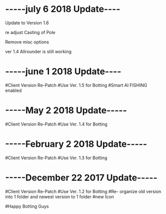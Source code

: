# -----july 6 2018 Update----
Update to Version 1.6

re adjust Casting of Pole

Remove misc options

ver 1.4 Allrounder is still working

# -----june 1 2018 Update----
#Client Version Re-Patch
#Use Ver. 1.5 for Botting
#Smart AI FISHING enabled
# -----May 2 2018 Update-----
#Client Version Re-Patch
#Use Ver. 1.4 for Botting
# -----February 2 2018 Update-----
#Client Version Re-Patch
#Use Ver. 1.3 for Botting
# -----December 22 2017 Update-----
#Client Version Re-Patch
#Use Ver. 1.2 for Botting
#Re- organize old version into 1 folder and newest version to 1 folder
#new Icon

#Happy Botting Guys 



 
